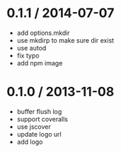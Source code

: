 
0.1.1 / 2014-07-07
==================

 * add options.mkdir
 * use mkdirp to make sure dir exist
 * use autod
 * fix typo
 * add npm image

0.1.0 / 2013-11-08 
==================

  * buffer flush log
  * support coveralls
  * use jscover
  * update logo url
  * add logo

